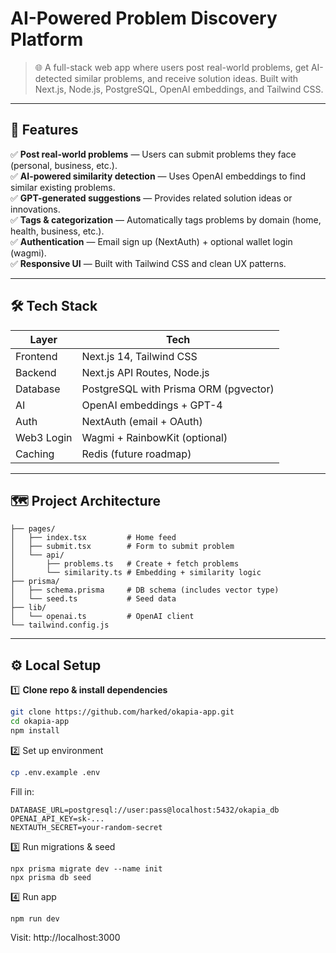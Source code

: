 # AI-Powered Problem Discovery Platform

> 🌐 A full-stack web app where users post real-world problems, get AI-detected similar problems, and receive solution ideas. Built with Next.js, Node.js, PostgreSQL, OpenAI embeddings, and Tailwind CSS.

---

## 🚀 Features

✅ **Post real-world problems** — Users can submit problems they face (personal, business, etc.).  
✅ **AI-powered similarity detection** — Uses OpenAI embeddings to find similar existing problems.  
✅ **GPT-generated suggestions** — Provides related solution ideas or innovations.  
✅ **Tags & categorization** — Automatically tags problems by domain (home, health, business, etc.).  
✅ **Authentication** — Email sign up (NextAuth) + optional wallet login (wagmi).  
✅ **Responsive UI** — Built with Tailwind CSS and clean UX patterns.

---

## 🛠️ Tech Stack

| Layer         | Tech                                       |
|---------------|--------------------------------------------|
| Frontend      | Next.js 14, Tailwind CSS                   |
| Backend       | Next.js API Routes, Node.js                |
| Database      | PostgreSQL with Prisma ORM (pgvector)      |
| AI            | OpenAI embeddings + GPT-4                  |
| Auth          | NextAuth (email + OAuth)                   |
| Web3 Login    | Wagmi + RainbowKit (optional)              |
| Caching       | Redis (future roadmap)                     |

---

## 🗺️ Project Architecture
```
├── pages/
│   ├── index.tsx         # Home feed
│   ├── submit.tsx        # Form to submit problem
│   └── api/
│       ├── problems.ts   # Create + fetch problems
│       └── similarity.ts # Embedding + similarity logic
├── prisma/
│   ├── schema.prisma     # DB schema (includes vector type)
│   └── seed.ts           # Seed data
├── lib/
│   └── openai.ts         # OpenAI client
└── tailwind.config.js
```

---

## ⚙️ Local Setup

1️⃣ **Clone repo & install dependencies**
```bash
git clone https://github.com/harked/okapia-app.git
cd okapia-app
npm install
```

2️⃣ Set up environment
```bash
cp .env.example .env
```

Fill in:
```
DATABASE_URL=postgresql://user:pass@localhost:5432/okapia_db
OPENAI_API_KEY=sk-...
NEXTAUTH_SECRET=your-random-secret
```

3️⃣ Run migrations & seed
```
npx prisma migrate dev --name init
npx prisma db seed
```

4️⃣ Run app
```
npm run dev
```

Visit: http://localhost:3000